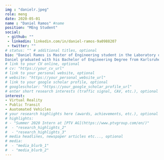 ```yaml
---
img : "danielr.jpeg"
role: meng
date: 2020-05-01
name : "Daniel Ramos" #name
position: "MEng Student" 
social: 
 - github: ""
 - linkedin: linkedin.com/in/daniel-ramos-9a0988207
 - twitter: ""
# status: "" # additional titles, optional
bio: "Daniel Ramos is Master of Engineering student in the Laboratory of Innovations in Transportation at Toronto Metropolitan University and Karlsruhe University of Applied Sciences supervised by Dr. Bilal Farooq. Daniel’s is part of the research team running an experiment investigating the interaction of pedestrians and autonomous vehicles using VR technology. The M.Eng. project focuses on data analysis based on the experiment’s outputs with python.
Daniel graduated with his Bachelor of Engineering Degree from Karlsruhe University of Applied Sciences in 2021 and began his M.Eng. in Civil Engineering at University of Applied Sciences and Toronto Metropolitan University in 2021."
# link to your CV online, optional
# cv: "https://your_cv_url" 
# link to your personal website, optional
# website: "https://your_personal_website_url" 
# link to your google scholar profile, optional
# googlescholar: "https://your_google_scholar_profile_url"
# enter short research interests (traffic signal, CAV, etc.), optional
interest: 
- Virtual Reality
- Public Transit
- Auotomated Vehicles
# your research highlights here (awards, achievements, etc.), optional
# highlights: 
# - "Summer 2020 Intern at [PTV AG](https://www.ptvgroup.com/en/)"
#  - "research_highlights_2"
#  - "research_highlights_3" 
# media headlines, newspaper articles etc..., optional
# media: 
#  - "media_blurb_1"
#  - "media_blurb_2" 
---
```

